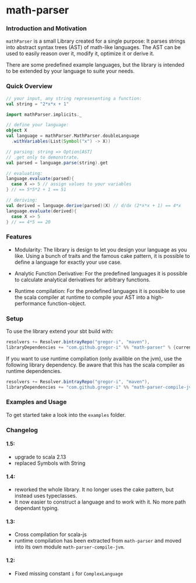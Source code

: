 # math-parser

### Introduction and Motivation

`mathParser` is a small Library created for a single purpose: 
It parses strings into abstract syntax trees (AST) of math-like languages.
The AST can be used to easily reason over it, modify it, optimize it or derive it.

There are some predefined example languages, but the library is intended to be extended by your language to suite your needs.

### Quick Overview

```scala
// your input, any string represesenting a function:
val string = "2*x*x + 1"

import mathParser.implicits._

// define your language:
object X
val language = mathParser.MathParser.doubleLanguage
  .withVariables(List(Symbol("x") -> X))

// parsing: string => Option[AST]
// .get only to demonstrate.
val parsed = language.parse(string).get

// evaluating:
language.evaluate(parsed){
  case X => 5 // assign values to your variables
} // == 5*5*2 + 1 == 51

// deriving:
val derived = language.derive(parsed)(X) // d/dx (2*x*x + 1) == 4*x
language.evaluate(derived){
  case X => 5
} // == 4*5 == 20
```

### Features

* Modularity: 
The library is design to let you design your language as you like. 
Using a bunch of traits and the famous cake pattern, it is possible to define a language for exactly your use case.

* Analytic Function Derivative: 
For the predefined languages it is possible to calculate analytical derivatives for arbitrary functions.

* Runtime compilation: 
For the predefined languages it is possible to use the scala compiler at runtime to compile your AST into a high-performance function-object.


### Setup

To use the library extend your sbt build with:
```sbt
resolvers += Resolver.bintrayRepo("gregor-i", "maven"),
libraryDependencies += "com.github.gregor-i" %% "math-parser" % {current-version}
```

If you want to use runtime compilation (only availible on the jvm), use the following library dependency.
Be aware that this has the scala compiler as runtime dependencies.
```sbt
resolvers += Resolver.bintrayRepo("gregor-i", "maven"),
libraryDependencies += "com.github.gregor-i" %% "math-parser-compile-jvm" % {current-version}
```

### Examples and Usage

To get started take a look into the `examples` folder.


### Changelog
#### 1.5:
- upgrade to scala 2.13
- replaced Symbols with String

#### 1.4:
- reworked the whole library. It no longer uses the cake pattern, but instead uses typeclasses.
- It now easier to construct a language and to work with it. No more path dependant typing.

#### 1.3:
- Cross compilation for scala-js
- runtime compilation has been extracted from `math-parser` and moved into its own module `math-parser-compile-jvm`.

#### 1.2:
- Fixed missing constant `i` for `ComplexLanguage`
